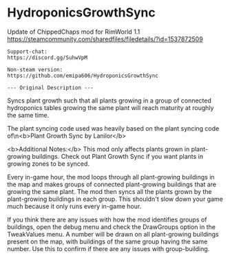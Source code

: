 # HydroponicsGrowthSync

Update of ChippedChaps mod for RimWorld 1.1
    https://steamcommunity.com/sharedfiles/filedetails/?id=1537872509

    Support-chat:
    https://discord.gg/SuhwVpM

    Non-steam version:
    https://github.com/emipa606/HydroponicsGrowthSync

    --- Original Description ---
Syncs plant growth such that all plants growing in a group of connected hydroponics tables growing the same plant will reach maturity at roughly the same time.

The plant syncing code used was heavily based on the plant syncing code of\n&lt;b&gt;Plant Growth Sync by Lanilor&lt;/b&gt;

&lt;b&gt;Additional Notes:&lt;/b&gt;
This mod only affects plants grown in plant-growing buildings. Check out Plant Growth Sync if you want plants in growing zones to be synced.

Every in-game hour, the mod loops through all plant-growing buildings in the map and makes groups of connected plant-growing buildings that are growing the same plant. The mod then syncs all the plants grown by the plant-growing buildings in each group. This shouldn't slow down your game much because it only runs every in-game hour.

If you think there are any issues with how the mod identifies groups of buildings, open the debug menu and check the DrawGroups option in the TweakValues menu. A number will be drawn on all plant-growing buildings present on the map, with buildings of the same group having the same number. Use this to confirm if there are any issues with group-building.
